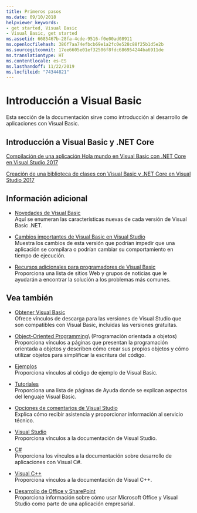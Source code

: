 ```yaml
---
title: Primeros pasos
ms.date: 09/10/2018
helpviewer_keywords:
- get started, Visual Basic
- Visual Basic, get started
ms.assetid: 6685467b-28fa-4cde-9516-f0e00ad08911
ms.openlocfilehash: 386f7aa74efbcb69e1a2fc0e528c88f25b1d5e2b
ms.sourcegitcommit: 17ee6605e01ef32506f8fdc686954244ba6911de
ms.translationtype: HT
ms.contentlocale: es-ES
ms.lasthandoff: 11/22/2019
ms.locfileid: "74344821"
---
```

# <a name="get-started-with-visual-basic"></a>Introducción a Visual Basic

Esta sección de la documentación sirve como introducción al desarrollo de aplicaciones con Visual Basic.

## <a name="get-started-with-visual-basic-and-net-core"></a>Introducción a Visual Basic y .NET Core

[Compilación de una aplicación Hola mundo en Visual Basic con .NET Core en Visual Studio 2017](../../core/tutorials/vb-with-visual-studio.md)

[Creación de una biblioteca de clases con Visual Basic y .NET Core en Visual Studio 2017](../../core/tutorials/vb-library-with-visual-studio.md)

## <a name="additional-information"></a>Información adicional

- [Novedades de Visual Basic](whats-new.md)\
Aquí se enumeran las características nuevas de cada versión de Visual Basic .NET.

- [Cambios importantes de Visual Basic en Visual Studio](breaking-changes-in-visual-studio.md)\
Muestra los cambios de esta versión que podrían impedir que una aplicación se compilara o podrían cambiar su comportamiento en tiempo de ejecución.

- [Recursos adicionales para programadores de Visual Basic](additional-resources.md)\
Proporciona una lista de sitios Web y grupos de noticias que le ayudarán a encontrar la solución a los problemas más comunes.

## <a name="see-also"></a>Vea también

- [Obtener Visual Basic](https://visualstudio.microsoft.com/downloads/?utm_medium=microsoft&utm_source=docs.microsoft.com&utm_campaign=inline+link&utm_content=download+vs2019)  
Ofrece vínculos de descarga para las versiones de Visual Studio que son compatibles con Visual Basic, incluidas las versiones gratuitas.

- [Object-Oriented Programming](../programming-guide/concepts/object-oriented-programming.md)\ (Programación orientada a objetos)
Proporciona vínculos a páginas que presentan la programación orientada a objetos y describen cómo crear sus propios objetos y cómo utilizar objetos para simplificar la escritura del código.

- [Ejemplos](https://github.com/dotnet/samples/tree/master/snippets/visualbasic)\
Proporciona vínculos al código de ejemplo de Visual Basic.

- [Tutoriales](../../visual-basic/walkthroughs.md)\
Proporciona una lista de páginas de Ayuda donde se explican aspectos del lenguaje Visual Basic.

- [Opciones de comentarios de Visual Studio](/visualstudio/ide/feedback-options)\
Explica cómo recibir asistencia y proporcionar información al servicio técnico.

- [Visual Studio](/visualstudio/)\
Proporciona vínculos a la documentación de Visual Studio.

- [C#](../../csharp/index.yml)\
Proporciona los vínculos a la documentación sobre desarrollo de aplicaciones con Visual C#.

- [Visual C++](/cpp/)\
Proporciona vínculos a la documentación de Visual C++.

- [Desarrollo de Office y SharePoint](/visualstudio/vsto/office-and-sharepoint-development-in-visual-studio)\
Proporciona información sobre cómo usar Microsoft Office y Visual Studio como parte de una aplicación empresarial.
